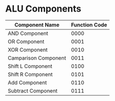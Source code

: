 # ALU Components


|Component Name|Function Code|
|--------------|-------------|
|AND Component|0000|
|OR Component|0001|
|XOR Component|0010|
|Camparison Component|0011|
|Shift L Component|0100|
|Shift R Component|0101|
|Add Component|0110|
|Subtract Component|0111|